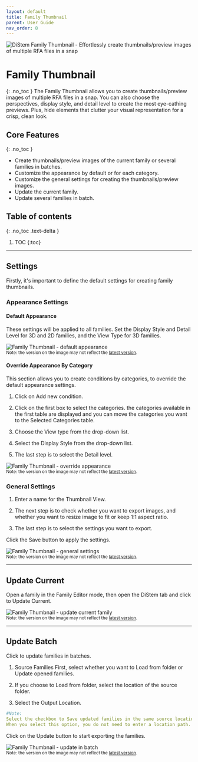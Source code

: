 ```yaml
---
layout: default
title: Family Thumbnail
parent: User Guide
nav_order: 8
---
```


![DiStem Family Thumbnail - Effortlessly create thumbnails/preview images of multiple RFA files in a snap](../../)  


# Family Thumbnail
{: .no_toc }
The Family Thumbnail allows you to create thumbnails/preview images of multiple RFA files in a snap. You can also choose the perspectives, display style, and detail level to create the most eye-cathing previews. Plus, hide elements that clutter your visual representation for a crisp, clean look.

## Core Features
{: .no_toc }
- Create thumbnails/preview images of the current family or several families in batches.
- Customize the appearance by default or for each category.
- Customize the general settings for creating the thumbnails/preview images.
- Update the current family.
- Update several families in batch.

## Table of contents
{: .no_toc .text-delta }

1. TOC
{:toc}

---

## Settings

Firstly, it's important to define the default settings for creating family thumbnails.

### Appearance Settings

#### Default Appearance
These settings will be applied to all families. Set the Display Style and Detail Level for 3D and 2D families, and the View Type for 3D families.

![Family Thumbnail - default appearance](../../)  
<sub>Note: the version on the image may not reflect the [latest version](https://diroots.com/revit-plugins/distem-bundle-for-autodesk-revit/).</sub>

#### Override Appearance By Category

This section allows you to create conditions by categories, to override the default appearance settings.

1. Click on Add new condition.

2. Click on the first box to select the categories. the categories available in the first table are displayed and you can move the categories you want to the Selected Categories table.

3. Choose the View type from the drop-down list.

4. Select the Display Style from the drop-down list.

5. The last step is to select the Detail level.

![Family Thumbnail - override appearance](../../)  
<sub>Note: the version on the image may not reflect the [latest version](https://diroots.com/revit-plugins/distem-bundle-for-autodesk-revit/).</sub>

### General Settings

1. Enter a name for the Thumbnail View.

2. The next step is to check whether you want to export images, and whether you want to resize image to fit or keep 1:1 aspect ratio.

3. The last step is to select the settings you want to export.

Click the Save button to apply the settings.

![Family Thumbnail - general settings](../../)  
<sub>Note: the version on the image may not reflect the [latest version](https://diroots.com/revit-plugins/distem-bundle-for-autodesk-revit/).</sub>

---

## Update Current

Open a family in the Family Editor mode, then open the DiStem tab and click to Update Current.

![Family Thumbnail - update current family](../../)  
<sub>Note: the version on the image may not reflect the [latest version](https://diroots.com/revit-plugins/distem-bundle-for-autodesk-revit/).</sub>

---

## Update Batch

Click to update families in batches.

1. Source Families
First, select whether you want to Load from folder or Update opened families.

2. If you choose to Load from folder, select the location of the source folder.

3. Select the Output Location.

```yaml
#Note:
Select the checkbox to Save updated families in the same source location (backups will be kept).
When you select this option, you do not need to enter a location path.
```
Click on the Update button to start exporting the families.

![Family Thumbnail - update in batch](../../)  
<sub>Note: the version on the image may not reflect the [latest version](https://diroots.com/revit-plugins/distem-bundle-for-autodesk-revit/).</sub>